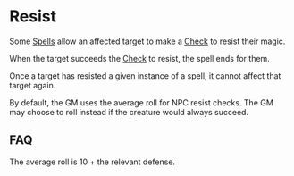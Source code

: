 # Resist

Some [Spells](../Spells.md) allow an affected target to make a [Check](../../Game%20Procedures/Core%20Procedures/Check.md) to resist their magic.

When the target succeeds the [Check](../../Game%20Procedures/Core%20Procedures/Check.md) to resist, the spell ends for them.

Once a target has resisted a given instance of a spell, it cannot affect that target again.

By default, the GM uses the average roll for NPC resist checks. The GM may choose to roll instead if the creature would always succeed. 

## FAQ
The average roll is 10 + the relevant defense.

